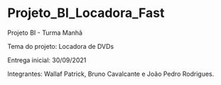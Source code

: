 # Projeto_BI_Locadora_Fast
Projeto BI - Turma Manhã

Tema do projeto: Locadora de DVDs

Entrega inicial: 30/09/2021

Integrantes: Wallaf Patrick, Bruno Cavalcante e João Pedro Rodrigues.
